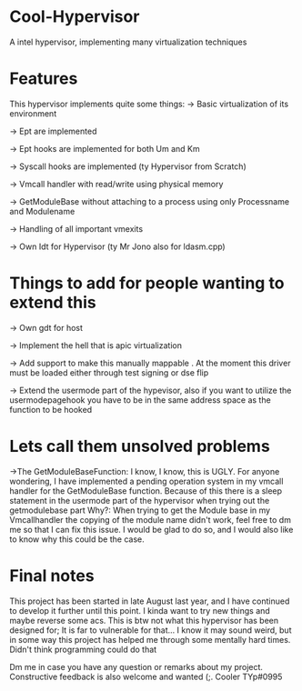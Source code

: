 # Cool-Hypervisor
A intel hypervisor, implementing many virtualization techniques

# Features
This hypervisor implements quite some things:
-> Basic virtualization of its environment

-> Ept are implemented

-> Ept hooks are implemented for both Um and Km

-> Syscall hooks are implemented (ty Hypervisor from Scratch)

-> Vmcall handler with read/write using physical memory

-> GetModuleBase without attaching to a process using only Processname and Modulename

-> Handling of all important vmexits 

-> Own Idt for Hypervisor (ty Mr Jono also for ldasm.cpp)

# Things to add for people wanting to extend this

-> Own gdt for host

-> Implement the hell that is apic virtualization

-> Add support to make this manually mappable
  . At the moment this driver must be loaded either through test signing or dse flip
  
-> Extend the usermode part of the hypevisor, also if you want to utilize the usermodepagehook you have to be in the same address space as the function to be hooked
  
# Lets call them unsolved problems

->The GetModuleBaseFunction:
I know, I know, this is UGLY. For anyone wondering, I have implemented a pending operation system in my vmcall handler for the GetModuleBase function. Because of this there is a sleep statement in the usermode part of the hypervisor when trying out the getmodulebase part
Why?: When trying to get the Module base in my Vmcallhandler the copying of the module name didn't work, feel free to dm me so that I can fix this issue.
I would be glad to do so, and I would also like to know why this could be the case. 

# Final notes

This project has been started in late August last year, and I have continued to develop it further until this point. I kinda want to try new things and maybe reverse some acs. 
This is btw not what this hypervisor has been designed for; It is far to vulnerable for that... 
I know it may sound weird, but in some way this project has helped me through some mentally hard times. Didn't think programming could do that

Dm me in case you have any question or remarks about my project. Constructive feedback is also welcome and wanted (;.
Cooler TYp#0995
